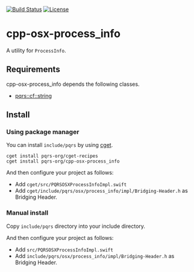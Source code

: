 [![Build Status](https://github.com/pqrs-org/cpp-osx-process_info/workflows/CI/badge.svg)](https://github.com/pqrs-org/cpp-osx-process_info/actions)
[![License](https://img.shields.io/badge/license-Boost%20Software%20License-blue.svg)](https://github.com/pqrs-org/cpp-osx-process_info/blob/main/LICENSE.md)

# cpp-osx-process_info

A utility for `ProcessInfo`.

## Requirements

cpp-osx-process_info depends the following classes.

- [pqrs::cf::string](https://github.com/pqrs-org/cpp-cf-string)

## Install

### Using package manager

You can install `include/pqrs` by using [cget](https://github.com/pfultz2/cget).

```shell
cget install pqrs-org/cget-recipes
cget install pqrs-org/cpp-osx-process_info
```

And then configure your project as follows:

- Add `cget/src/PQRSOSXProcessInfoImpl.swift`
- Add `cget/include/pqrs/osx/process_info/impl/Bridging-Header.h` as Bridging Header.

### Manual install

Copy `include/pqrs` directory into your include directory.

And then configure your project as follows:

- Add `src/PQRSOSXProcessInfoImpl.swift`
- Add `include/pqrs/osx/process_info/impl/Bridging-Header.h` as Bridging Header.
